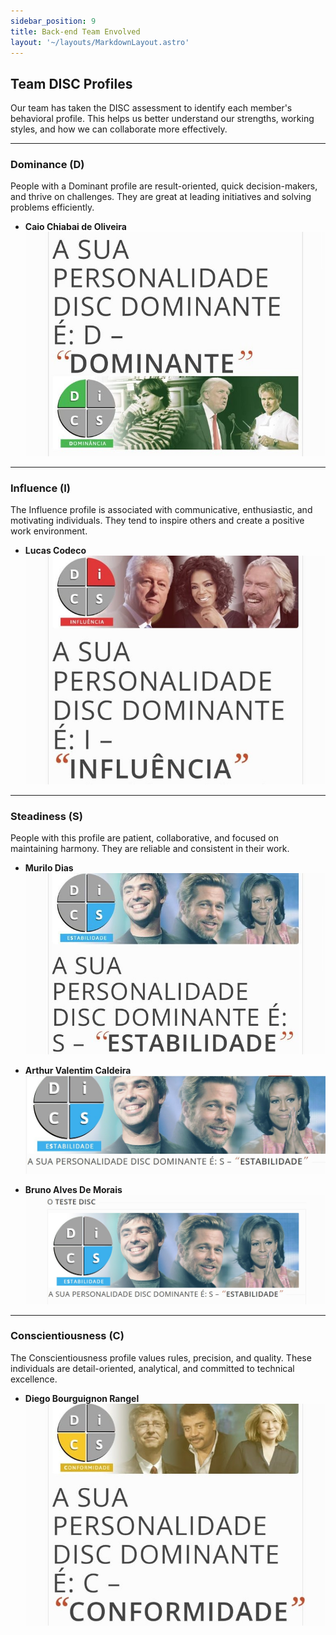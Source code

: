 ```yaml
---
sidebar_position: 9
title: Back-end Team Envolved
layout: '~/layouts/MarkdownLayout.astro'
---
```


## Team DISC Profiles

Our team has taken the DISC assessment to identify each member's behavioral profile. This helps us better understand our strengths, working styles, and how we can collaborate more effectively.

---

### Dominance (D)

People with a Dominant profile are result-oriented, quick decision-makers, and thrive on challenges. They are great at leading initiatives and solving problems efficiently.

- **Caio Chiabai de Oliveira**  
  ![Caio's DISC Profile](./img/back-end/disc_caio.jpeg)

---

### Influence (I)

The Influence profile is associated with communicative, enthusiastic, and motivating individuals. They tend to inspire others and create a positive work environment.

- **Lucas Codeco**  
  ![Lucas's DISC Profile](./img/back-end/disc_lucas.jpeg)

---

### Steadiness (S)

People with this profile are patient, collaborative, and focused on maintaining harmony. They are reliable and consistent in their work.

- **Murilo Dias**  
  ![Murilo's DISC Profile](./img/back-end/disc_murilo.jpeg)

- **Arthur Valentim Caldeira**  
  ![Arthur's DISC Profile](./img/back-end/disc_arthur.jpeg)

- **Bruno Alves De Morais**  
  ![Bruno's DISC Profile](./img/back-end/disc_bruno.jpeg)

---

### Conscientiousness (C)

The Conscientiousness profile values rules, precision, and quality. These individuals are detail-oriented, analytical, and committed to technical excellence.

- **Diego Bourguignon Rangel**  
  ![Diego's DISC Profile](./img/back-end/disc_diego.jpeg)

